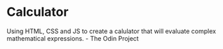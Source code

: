 # Calculator
Using HTML, CSS and JS to create a calulator that will evaluate complex mathematical expressions. - The Odin Project
